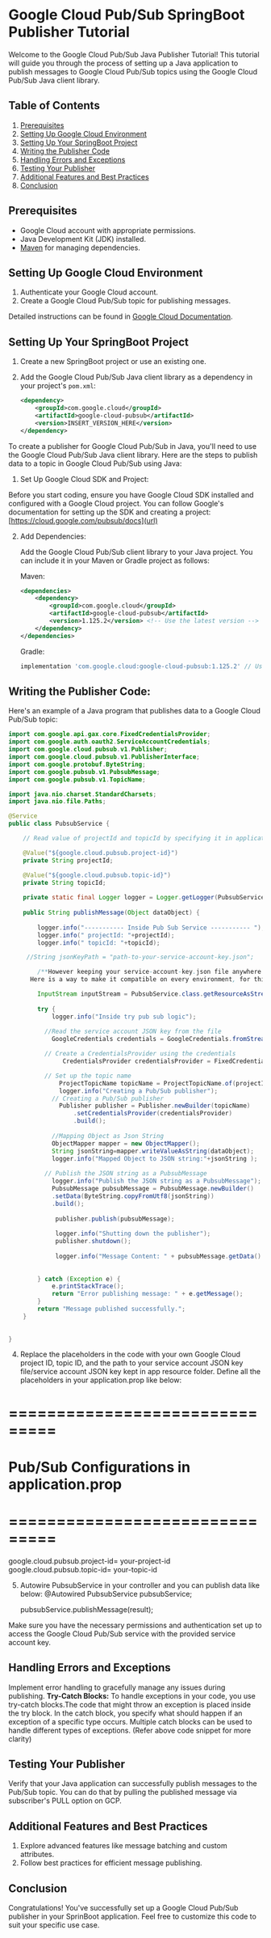 # Google Cloud Pub/Sub SpringBoot Publisher Tutorial
Welcome to the Google Cloud Pub/Sub Java Publisher Tutorial! This tutorial will guide you through the process of setting up a Java application to publish messages to Google Cloud Pub/Sub topics using the Google Cloud Pub/Sub Java client library.

## Table of Contents
1. [Prerequisites](#prerequisites)
2. [Setting Up Google Cloud Environment](#setting-up-google-cloud-environment)
3. [Setting Up Your SpringBoot Project](#setting-up-your-SpringBoot-project)
4. [Writing the Publisher Code](#writing-the-publisher-code)
5. [Handling Errors and Exceptions](#handling-errors-and-exceptions)
6. [Testing Your Publisher](#testing-your-publisher)
7. [Additional Features and Best Practices](#additional-features-and-best-practices)
8. [Conclusion](#conclusion)

## Prerequisites
- Google Cloud account with appropriate permissions.
- Java Development Kit (JDK) installed.
- [Maven](https://maven.apache.org/) for managing dependencies.

## Setting Up Google Cloud Environment
1. Authenticate your Google Cloud account.
2. Create a Google Cloud Pub/Sub topic for publishing messages.

Detailed instructions can be found in [Google Cloud Documentation](https://cloud.google.com/pubsub/docs).

## Setting Up Your SpringBoot Project
1. Create a new SpringBoot project or use an existing one.
2. Add the Google Cloud Pub/Sub Java client library as a dependency in your project's `pom.xml`:

   ```xml
   <dependency>
       <groupId>com.google.cloud</groupId>
       <artifactId>google-cloud-pubsub</artifactId>
       <version>INSERT_VERSION_HERE</version>
   </dependency>


To create a publisher for Google Cloud Pub/Sub in Java, you'll need to use the Google Cloud Pub/Sub Java client library. Here are the steps to publish data to a topic in Google Cloud Pub/Sub using Java:

1. Set Up Google Cloud SDK and Project:

Before you start coding, ensure you have Google Cloud SDK installed and configured with a Google Cloud project. You can follow Google's documentation for setting up the SDK and creating a project: [https://cloud.google.com/pubsub/docs](url)

2. Add Dependencies:

   Add the Google Cloud Pub/Sub client library to your Java project. You can include it in your Maven or Gradle project as follows:

   Maven:

   ```xml
   <dependencies>
       <dependency>
           <groupId>com.google.cloud</groupId>
           <artifactId>google-cloud-pubsub</artifactId>
           <version>1.125.2</version> <!-- Use the latest version -->
       </dependency>
   </dependencies>
   ```

   Gradle:

   ```groovy
   implementation 'com.google.cloud:google-cloud-pubsub:1.125.2' // Use the latest version
   ```

## Writing the Publisher Code:

   Here's an example of a Java program that publishes data to a Google Cloud Pub/Sub topic:

```java
import com.google.api.gax.core.FixedCredentialsProvider;
import com.google.auth.oauth2.ServiceAccountCredentials;
import com.google.cloud.pubsub.v1.Publisher;
import com.google.cloud.pubsub.v1.PublisherInterface;
import com.google.protobuf.ByteString;
import com.google.pubsub.v1.PubsubMessage;
import com.google.pubsub.v1.TopicName;

import java.nio.charset.StandardCharsets;
import java.nio.file.Paths;

@Service
public class PubsubService {

    // Read value of projectId and topicId by specifying it in application.prop

    @Value("${google.cloud.pubsub.project-id}")
    private String projectId;

    @Value("${google.cloud.pubsub.topic-id}")
    private String topicId;
    
    private static final Logger logger = Logger.getLogger(PubsubService.class.getName());
	 
    public String publishMessage(Object dataObject) {
    	
    	logger.info("----------- Inside Pub Sub Service ----------- ");
    	logger.info(" projectId: "+projectId);
    	logger.info(" topicId: "+topicId);

     //String jsonKeyPath = "path-to-your-service-account-key.json";

		/**However keeping your service-account-key.json file anywhere in the project is not recommended but providing jsonKeyPath to your local won't work on dev, qa or any other env
      Here is a way to make it compatible on every environment, for this keep service-account-key.json in your application's resource folder**/

		InputStream inputStream = PubsubService.class.getResourceAsStream("/service-account-key.json");
		
		try {
			logger.info("Inside try pub sub logic");
			
          //Read the service account JSON key from the file
            GoogleCredentials credentials = GoogleCredentials.fromStream(inputStream);

          // Create a CredentialsProvider using the credentials
	           CredentialsProvider credentialsProvider = FixedCredentialsProvider.create(credentials);

          // Set up the topic name
              ProjectTopicName topicName = ProjectTopicName.of(projectId, topicId);
              logger.info("Creating a Pub/Sub publisher");
        	// Creating a Pub/Sub publisher
        	  Publisher publisher = Publisher.newBuilder(topicName)
        		  .setCredentialsProvider(credentialsProvider)
        		  .build();
        	
        	//Mapping Object as Json String
        	ObjectMapper mapper = new ObjectMapper(); 
        	String jsonString=mapper.writeValueAsString(dataObject);
        	logger.info("Mapped Object to JSON string:"+jsonString );
        	
          // Publish the JSON string as a PubsubMessage
        	logger.info("Publish the JSON string as a PubsubMessage");
            PubsubMessage pubsubMessage = PubsubMessage.newBuilder()
            .setData(ByteString.copyFromUtf8(jsonString))
            .build();
            
             publisher.publish(pubsubMessage);
             
             logger.info("Shutting down the publisher");
             publisher.shutdown();
             
             logger.info("Message Content: " + pubsubMessage.getData().toStringUtf8());
                    
            
        } catch (Exception e) {
            e.printStackTrace();
            return "Error publishing message: " + e.getMessage();
        }
        return "Message published successfully.";
	}
 
	
}
```

4. Replace the placeholders in the code with your own Google Cloud project ID, topic ID, and the path to your service account JSON key file/service account JSON key kept in app resource folder. Define all the placeholders in your application.prop like below:

# ===============================
# Pub/Sub Configurations in application.prop
# ===============================
google.cloud.pubsub.project-id= your-project-id
google.cloud.pubsub.topic-id= your-topic-id

5. Autowire PubsubService in your controller and you can publish data like below:
    @Autowired
	  PubsubService pubsubService;

    pubsubService.publishMessage(result);

Make sure you have the necessary permissions and authentication set up to access the Google Cloud Pub/Sub service with the provided service account key.

## Handling Errors and Exceptions
Implement error handling to gracefully manage any issues during publishing.
**Try-Catch Blocks:**
To handle exceptions in your code, you use try-catch blocks.The code that might throw an exception is placed inside the try block. In the catch block, you specify what should happen if an exception of a specific type occurs. Multiple catch blocks can be used to handle different types of exceptions. (Refer above code snippet for more clarity)

## Testing Your Publisher
Verify that your Java application can successfully publish messages to the Pub/Sub topic. You can do that by pulling the published message via subscriber's PULL option on GCP. 

## Additional Features and Best Practices
1. Explore advanced features like message batching and custom attributes.
2. Follow best practices for efficient message publishing.
   
## Conclusion
Congratulations! You've successfully set up a Google Cloud Pub/Sub publisher in your SprinBoot application. Feel free to customize this code to suit your specific use case.
